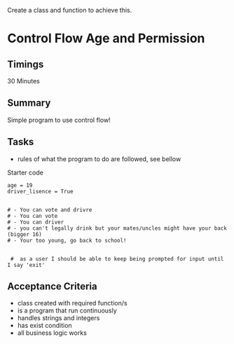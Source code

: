 Create a class and function to achieve this.
# Control Flow Age and Permission

## Timings

30 Minutes

## Summary

Simple program to use control flow!

## Tasks

* rules of what the program to do are followed, see bellow

Starter code
```
age = 19
driver_lisence = True


# - You can vote and drivre
# - You can vote
# - You can driver
# - you can't legally drink but your mates/uncles might have your back (bigger 16)
# - Your too young, go back to school!


 #  as a user I should be able to keep being prompted for input until I say 'exit'

```

## Acceptance Criteria
* class created with required function/s 
* is a program that run continuously
* handles strings and integers
* has exist condition
* all business logic works
